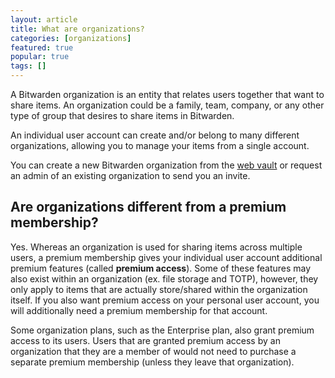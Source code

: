 ```yaml
---
layout: article
title: What are organizations?
categories: [organizations]
featured: true
popular: true
tags: []
---
```


A Bitwarden organization is an entity that relates users together that want to share items. An organization could be a family, team, company, or any other type of group that desires to share items in Bitwarden.

An individual user account can create and/or belong to many different organizations, allowing you to manage your items from a single account.

You can create a new Bitwarden organization from the [web vault](https://vault.bitwarden.com) or request an admin of an existing organization to send you an invite.

## Are organizations different from a premium membership?

Yes. Whereas an organization is used for sharing items across multiple users, a premium membership gives your individual user account additional premium features (called **premium access**). Some of these features may also exist within an organization (ex. file storage and TOTP), however, they only apply to items that are actually store/shared within the organization itself. If you also want premium access on your personal user account, you will additionally need a premium membership for that account.

Some organization plans, such as the Enterprise plan, also grant premium access to its users. Users that are granted premium access by an organization that they are a member of would not need to purchase a separate premium membership (unless they leave that organization).
